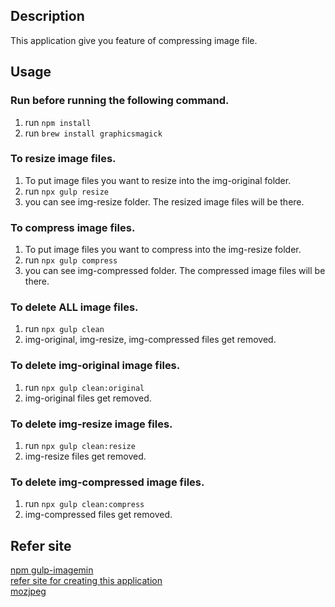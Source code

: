 ## Description
This application give you feature of compressing image file.

## Usage
### Run before running the following command.  
1. run ``npm install``  
2. run ``brew install graphicsmagick``  

### To resize image files.
1. To put image files you want to resize into the img-original folder.  
2. run ``npx gulp resize``  
3. you can see img-resize folder. The resized image files will be there.

### To compress image files.
1. To put image files you want to compress into the img-resize folder.  
2. run ``npx gulp compress``  
3. you can see img-compressed folder. The compressed image files will be there.

### To delete ALL image files.
1. run ``npx gulp clean``  
2. img-original, img-resize, img-compressed files get removed.  

### To delete img-original image files.
1. run ``npx gulp clean:original``  
2. img-original files get removed.  

### To delete img-resize image files.
1. run ``npx gulp clean:resize``  
2. img-resize files get removed.  

### To delete img-compressed image files.
1. run ``npx gulp clean:compress``  
2. img-compressed files get removed.  


##  Refer site
[npm gulp-imagemin](https://www.npmjs.com/package/gulp-imagemin)  
[refer site for creating this application](http://c-geru.com/as_blind_side/2017/04/gulpcompressedimage.html)  
[mozjpeg](https://github.com/mozilla/mozjpeg)  

